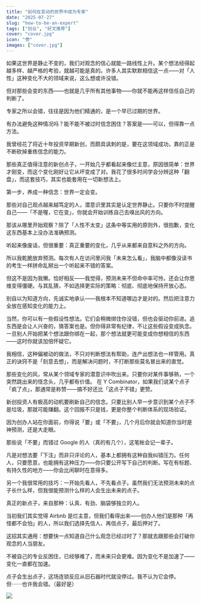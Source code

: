 ```yaml
---
title: "如何在变动的世界中成为专家"
date: "2025-07-27"
slug: "how-to-be-an-expert"
tags: ["创业", "好文推荐"]
cover: "cover.jpg"
icon: "😎"
images: ["cover.jpg"]
---
```

如果这世界是静止不变的，我们对观念的信心就能一路线性上升。某个想法经得起越多样、越严格的考验，就越可能是真的。许多人其实默默相信这一点——对「人性」这种变化不大的领域来说，这么想或许没错。



但对那些会变的东西——也就是几乎所有其他事物——你就不能再这样信任自己的判断了。



专家之所以会错，往往是因为他们精通的，是一个早已过期的世界。



有办法避免这种情况吗？能不能不被过时信念困住？答案是——可以，但得靠一点方法。



我曾经花了将近十年投资早期新创，而颇具讽刺的是，要在这领域成功，靠的正是不断砍掉重练信念的能力。



那些真正值得注意的新创点子，一开始几乎都看起来像烂主意，原因很简单：世界才刚变，而这个变化刚好让它从坏变成了对。我花了很多时间学会分辨这种「翻盘」，而这套技巧，其实也能套用在一切新想法上。



第一步，养成一种信念：世界一定会变。



那些对自己观点越来越笃定的人，潜意识里其实是认定世界静止。只要你不时提醒自己——「不是喔，它在变」，你就会开始训练自己去嗅出风的方向。



那该从哪里开始观察？除了「人性不太变」这条中等实用的原则外，很抱歉，变化这东西基本上没办法准确预测。



听起来像废话，但很重要：真正重要的变化，几乎从来都来自意料之外的方向。



所以我乾脆放弃预测。每次有人在访问里问我「未来怎么看」，我脑中都像没读书的考生一样拼命乱掰出一个听起来不错的答案。



但这不是因为我懒。恰好相反——我觉得，预测未来不但命中率可怜，还会让你思维变得僵硬。与其乱猜，不如选择更实际的策略：彻底、彻底地保持开放心态。



别自以为知道方向，先诚实地承认——我根本不知道哪边才是对的。然后把注意力全放在感知变化的能力上。



当然，你可以有一些假设性想法。它们会稍微绑住你没错，但也会驱动你前进。追东西是会让人兴奋的，猜答案也是。但你得非常有纪律，不让这些假设变成执念。
一旦别人开始把某个想法跟你绑在一起，那个想法就更可能变成你想相信的东西——这时你就该加倍怀疑它。



我相信，这种偏被动的做法，不只对判断想法有帮助，连产出想法也一样管用。真正的诀窍不是「刻意去想」，而是解决问题时，不打断那些莫名冒出来的直觉。



那些变化的风，常从某个领域专家的潜意识中吹出来。只要你对某件事够熟，一个突然跳出来的怪念头，几乎都有价值。
在 Y Combinator，如果我们说某个点子「疯了点」，那通常是称赞——搞不好还比「这点子不错」更赞。



新创投资人有极高的动机要刷新自己的信念。只要比别人早一步意识到某个点子不是垃圾，那就可能赚翻。这个回报不只是钱，更是你整个判断体系的现场验证。



因为创办人站在你面前，你得说「要」或「不要」，几个月后你就会知道你当时是神预测，还是大走眼。



那些说「不要」而错过 Google 的人（真的有几个），这笔帐会记一辈子。



凡是对想法要「下注」而非只评论的人，基本上都拥有这种自我纠错压力。任何人，只要愿意，也能拥有这种压力——你只要公开写下自己的判断。写在有标题、有持久性的地方——你会比闲聊时在意得多。



另一个我很常用的技巧：一开始先看人，不先看点子。虽然我们无法预测未来的点子长什么样，但我很能预测什么样的人会生出未来的点子。



真正的新点子，来自那种：认真、有劲、脑袋够独立的人。



当初我们其实觉得 Airbnb 是烂主意，但我们看得出来——创办人他们是那种「再怪都不会怕」的人，所以我们选择先信人、再信点子，最后押对了。



这招其实通用：想要快一点知道自己什么观念已经过时了？那就去跟那些会打破你观念的人当朋友。



不被自己的专业反困住，已经够难了，而未来只会更难。因为变化不是加速了——变化一直都在加速。



点子会生出点子，这场连锁反应从旧石器时代就没停过。我不认为它会停。
但⋯⋯也许我会错。（最好是）




![](https://prod-files-secure.s3.us-west-2.amazonaws.com/112d0858-5090-4d34-a606-b75eb8d65fd2/46476355-9cf3-4e99-9b7a-3531bc426380/1000202064.png?X-Amz-Algorithm=AWS4-HMAC-SHA256&X-Amz-Content-Sha256=UNSIGNED-PAYLOAD&X-Amz-Credential=ASIAZI2LB466S6HOH42J%2F20250730%2Fus-west-2%2Fs3%2Faws4_request&X-Amz-Date=20250730T231414Z&X-Amz-Expires=3600&X-Amz-Security-Token=IQoJb3JpZ2luX2VjEJ3%2F%2F%2F%2F%2F%2F%2F%2F%2F%2FwEaCXVzLXdlc3QtMiJHMEUCIQDrBg6NPhCs%2B%2FmLnxJccfOPHsDsocH2d%2FeSAnz9KBbfhQIgUZuS61GqHJBgZl27Ub3AtrONpG%2B7Dr4bo8utfP6GqdkqiAQIxv%2F%2F%2F%2F%2F%2F%2F%2F%2F%2FARAAGgw2Mzc0MjMxODM4MDUiDFqtTdit%2BDIWg7WlKSrcA3%2BfZ12Ty620Bdv7SfpMocWs%2FMaxsYURS8ecw7a4yuQygTjtRPzHq3eNKEHlbo07MIr8ZBqDD5ozHUIQdBg19vNBeDeKh%2B8ZJRXy5PkJoIDFMq1Ta8W%2BO9wQ2DwRDzBqx1bFFKHcBDWQ3XXobDcTF66fhXIdJGidrcZph14k7FcB1ouMAXEW%2BlpL6vQyJsRqA912Pm%2BXwG%2FrqhR5YGuxA3Id%2FW%2B2e2EAOnPNIgb9FFTqVg8hxceZPr%2BsIjdYqCJlfxWGJjOzAWJaHQfuL4ObVQiIHTbn1ifqR2bubUlZESRkYTu5%2FPDAbmGMV162BTagIME89jkKrps1dz8H6HL71ARXdXtmWRTT%2FBsi98FSVDY4ptnLM04Q0FZIcc3dKGadB3L6A%2BKt8t%2Bi7B2hKcL7tQfL891hZ1dKxoIYWpRbyzi7203LcsM6nwmIMX70OLF4LNLUJbNDaPocsGUCiIDxN5LWwl0j6qtoO%2B1EnrBoik2xGmnqpFwjRF7f5PHphlCkUUTjckucy3MHaGKPYT2%2Fqwpp%2F%2Fq2EZFcWm3Ro48pwGQWFXV1xQv3e8YNiC9twEaYrRlzSHaees6P5yLdHXPQMuqG2ygPKtjxE3%2BbhNRZN32xqeQLXeh9BTGxwqNDMMiPqsQGOqUBmOwahifT9eq0gHcFpfwqgWiEA%2F7qx2tnHmKSLBoTfS25FejOmc0lS%2Btngw4VooFbh8gzZjxMFdO1S2aNCRkFkS5C3lg7m8gr0B54y35kTy0O0cePvKv0DiAZpGdFXoYKYksAEF%2F2tytaZE3ZwOUkjA2%2B%2BskSC1%2FXzylYjG81EdLFj0ZG3bD95fdwT%2BHXkVYEh2AtkI6%2FYoQkgIWur4rKM5QLflPP&X-Amz-Signature=082263edaf34c22a3c481fd723cd9d33082670f8a76e41e720c3416782c80f10&X-Amz-SignedHeaders=host&x-amz-checksum-mode=ENABLED&x-id=GetObject)

